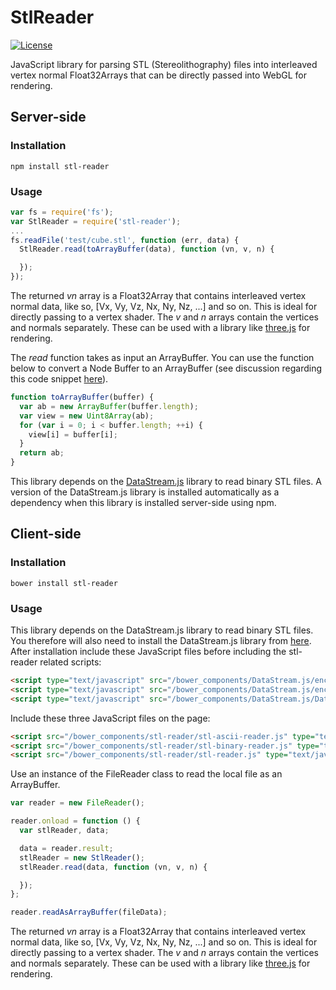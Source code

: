 # StlReader

[![License](https://img.shields.io/badge/license-MIT-yellowgreen.svg)](http://opensource.org/licenses/MIT)

JavaScript library for parsing STL (Stereolithography) files into interleaved
vertex normal Float32Arrays that can be directly passed into WebGL for
rendering.

## Server-side

### Installation

```
npm install stl-reader
```

### Usage

```JavaScript
var fs = require('fs');
var StlReader = require('stl-reader');
...
fs.readFile('test/cube.stl', function (err, data) {
  StlReader.read(toArrayBuffer(data), function (vn, v, n) {

  });
});
```

The returned *vn* array is a Float32Array that contains interleaved vertex
normal data, like so, [Vx, Vy, Vz, Nx, Ny, Nz, ...] and so on. This is ideal
for directly passing to a vertex shader. The *v* and *n* arrays contain the
vertices and normals separately. These can be used with a library like
[three.js](http://threejs.org/) for rendering.

The *read* function takes as input an ArrayBuffer. You can use the function
below to convert a Node Buffer to an ArrayBuffer (see discussion regarding this
code snippet [here](http://stackoverflow.com/questions/8609289/convert-a-binary-nodejs-buffer-to-javascript-arraybuffer)).

```JavaScript
function toArrayBuffer(buffer) {
  var ab = new ArrayBuffer(buffer.length);
  var view = new Uint8Array(ab);
  for (var i = 0; i < buffer.length; ++i) {
    view[i] = buffer[i];
  }
  return ab;
}
```

This library depends on the [DataStream.js](https://github.com/kig/DataStream.js)
library to read binary STL files. A version of the DataStream.js library is
installed automatically as a dependency when this library is installed
server-side using npm.

## Client-side

### Installation

```
bower install stl-reader
```

### Usage

This library depends on the DataStream.js library to read binary STL files. You
therefore will also need to install the DataStream.js library from
[here](https://github.com/kig/DataStream.js). After installation include these
JavaScript files before including the stl-reader related scripts:

```HTML
<script type="text/javascript" src="/bower_components/DataStream.js/encoding-indexes.js"></script>
<script type="text/javascript" src="/bower_components/DataStream.js/encoding.js"></script>
<script type="text/javascript" src="/bower_components/DataStream.js/DataStream.js"></script>
```

Include these three JavaScript files on the page:

```HTML
<script src="/bower_components/stl-reader/stl-ascii-reader.js" type="text/javascript"></script>
<script src="/bower_components/stl-reader/stl-binary-reader.js" type="text/javascript"></script>
<script src="/bower_components/stl-reader/stl-reader.js" type="text/javascript"></script>
```

Use an instance of the FileReader class to read the local file as an ArrayBuffer.

```Javascript
var reader = new FileReader();

reader.onload = function () {
  var stlReader, data;

  data = reader.result;
  stlReader = new StlReader();
  stlReader.read(data, function (vn, v, n) {

  });
};

reader.readAsArrayBuffer(fileData);
```

The returned *vn* array is a Float32Array that contains interleaved vertex
normal data, like so, [Vx, Vy, Vz, Nx, Ny, Nz, ...] and so on. This is ideal
for directly passing to a vertex shader. The *v* and *n* arrays contain the
vertices and normals separately. These can be used with a library like
[three.js](http://threejs.org/) for rendering.

